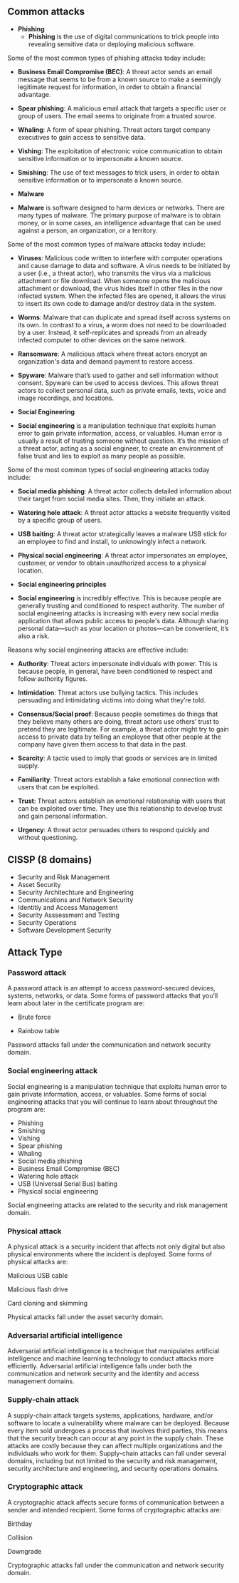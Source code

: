 ## Common attacks

- **Phishing**
  - **Phishing** is the use of digital communications to trick people into revealing sensitive data or deploying malicious software.

Some of the most common types of phishing attacks today include:

- **Business Email Compromise (BEC)**: A threat actor sends an email message that seems to be from a known source to make a seemingly legitimate request for information, in order to obtain a financial advantage.

- **Spear phishing**: A malicious email attack that targets a specific user or group of users. The email seems to originate from a trusted source.

- **Whaling**: A form of spear phishing. Threat actors target company executives to gain access to sensitive data.

- **Vishing**: The exploitation of electronic voice communication to obtain sensitive information or to impersonate a known source.

- **Smishing**: The use of text messages to trick users, in order to obtain sensitive information or to impersonate a known source.

* **Malware**

- **Malware** is software designed to harm devices or networks. There are many types of malware. The primary purpose of malware is to obtain money, or in some cases, an intelligence advantage that can be used against a person, an organization, or a territory.

Some of the most common types of malware attacks today include:

- **Viruses**: Malicious code written to interfere with computer operations and cause damage to data and software. A virus needs to be initiated by a user (i.e., a threat actor), who transmits the virus via a malicious attachment or file download. When someone opens the malicious attachment or download, the virus hides itself in other files in the now infected system. When the infected files are opened, it allows the virus to insert its own code to damage and/or destroy data in the system.

- **Worms**: Malware that can duplicate and spread itself across systems on its own. In contrast to a virus, a worm does not need to be downloaded by a user. Instead, it self-replicates and spreads from an already infected computer to other devices on the same network.

- **Ransomware**: A malicious attack where threat actors encrypt an organization's data and demand payment to restore access.

- **Spyware**: Malware that’s used to gather and sell information without consent. Spyware can be used to access devices. This allows threat actors to collect personal data, such as private emails, texts, voice and image recordings, and locations.

* **Social Engineering**

- **Social engineering** is a manipulation technique that exploits human error to gain private information, access, or valuables. Human error is usually a result of trusting someone without question. It’s the mission of a threat actor, acting as a social engineer, to create an environment of false trust and lies to exploit as many people as possible.

Some of the most common types of social engineering attacks today include:

- **Social media phishing**: A threat actor collects detailed information about their target from social media sites. Then, they initiate an attack.

- **Watering hole attack**: A threat actor attacks a website frequently visited by a specific group of users.

- **USB baiting**: A threat actor strategically leaves a malware USB stick for an employee to find and install, to unknowingly infect a network.

- **Physical social engineering**: A threat actor impersonates an employee, customer, or vendor to obtain unauthorized access to a physical location.

* **Social engineering principles**

- **Social engineering** is incredibly effective. This is because people are generally trusting and conditioned to respect authority. The number of social engineering attacks is increasing with every new social media application that allows public access to people's data. Although sharing personal data—such as your location or photos—can be convenient, it’s also a risk.

Reasons why social engineering attacks are effective include:

- **Authority**: Threat actors impersonate individuals with power. This is because people, in general, have been conditioned to respect and follow authority figures.

- **Intimidation**: Threat actors use bullying tactics. This includes persuading and intimidating victims into doing what they’re told.

- **Consensus/Social proof**: Because people sometimes do things that they believe many others are doing, threat actors use others’ trust to pretend they are legitimate. For example, a threat actor might try to gain access to private data by telling an employee that other people at the company have given them access to that data in the past.

- **Scarcity**: A tactic used to imply that goods or services are in limited supply.

- **Familiarity**: Threat actors establish a fake emotional connection with users that can be exploited.

- **Trust**: Threat actors establish an emotional relationship with users that can be exploited over time. They use this relationship to develop trust and gain personal information.

- **Urgency**: A threat actor persuades others to respond quickly and without questioning.

## CISSP (8 domains)

- Security and Risk Management
- Asset Security
- Security Architechture and Engineering
- Communications and Network Security
- Identitiy and Access Management
- Security Asssessment and Testing
- Security Operations
- Software Development Security

## Attack Type

### Password attack

A password attack is an attempt to access password-secured devices, systems, networks, or data. Some forms of password attacks that you’ll learn about later in the certificate program are:

- Brute force

- Rainbow table

Password attacks fall under the communication and network security domain.

### Social engineering attack

Social engineering is a manipulation technique that exploits human error to gain private information, access, or valuables. Some forms of social engineering attacks that you will continue to learn about throughout the program are:

- Phishing
- Smishing
- Vishing
- Spear phishing
- Whaling
- Social media phishing
- Business Email Compromise (BEC)
- Watering hole attack
- USB (Universal Serial Bus) baiting
- Physical social engineering

Social engineering attacks are related to the security and risk management domain.

### Physical attack

A physical attack is a security incident that affects not only digital but also physical environments where the incident is deployed. Some forms of physical attacks are:

Malicious USB cable

Malicious flash drive

Card cloning and skimming

Physical attacks fall under the asset security domain.

### Adversarial artificial intelligence

Adversarial artificial intelligence is a technique that manipulates
artificial intelligence and machine learning
technology to conduct attacks more efficiently. Adversarial artificial intelligence falls under both the communication and network security and the identity and access management domains.

### Supply-chain attack

A supply-chain attack targets systems, applications, hardware, and/or software to locate a vulnerability where malware can be deployed. Because every item sold undergoes a process that involves third parties, this means that the security breach can occur at any point in the supply chain. These attacks are costly because they can affect multiple organizations and the individuals who work for them. Supply-chain attacks can fall under several domains, including but not limited to the security and risk management, security architecture and engineering, and security operations domains.

### Cryptographic attack

A cryptographic attack affects secure forms of communication between a sender and intended recipient. Some forms of cryptographic attacks are:

Birthday

Collision

Downgrade

Cryptographic attacks fall under the communication and network security domain.
